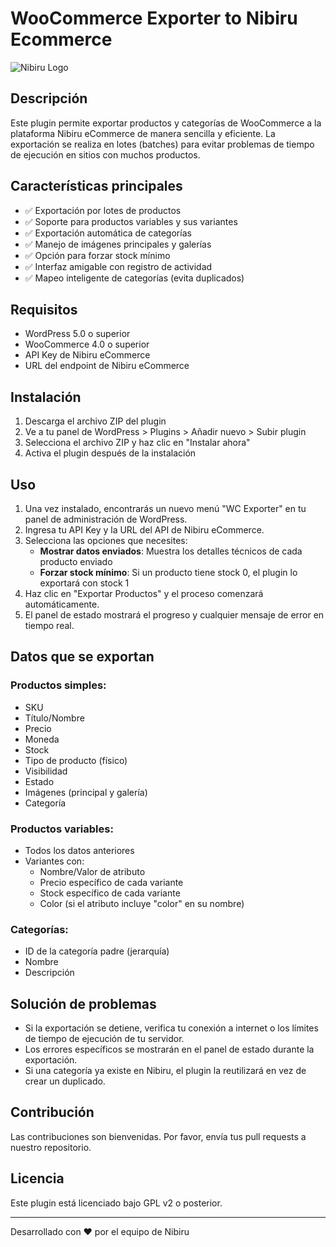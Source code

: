 # WooCommerce Exporter to Nibiru Ecommerce

![Nibiru Logo](https://nibiru.com.uy/img/nibirulogo.svg)

## Descripción

Este plugin permite exportar productos y categorías de WooCommerce a la plataforma Nibiru eCommerce de manera sencilla y eficiente. La exportación se realiza en lotes (batches) para evitar problemas de tiempo de ejecución en sitios con muchos productos.

## Características principales

- ✅ Exportación por lotes de productos
- ✅ Soporte para productos variables y sus variantes
- ✅ Exportación automática de categorías
- ✅ Manejo de imágenes principales y galerías
- ✅ Opción para forzar stock mínimo
- ✅ Interfaz amigable con registro de actividad
- ✅ Mapeo inteligente de categorías (evita duplicados)

## Requisitos

- WordPress 5.0 o superior
- WooCommerce 4.0 o superior
- API Key de Nibiru eCommerce
- URL del endpoint de Nibiru eCommerce

## Instalación

1. Descarga el archivo ZIP del plugin
2. Ve a tu panel de WordPress > Plugins > Añadir nuevo > Subir plugin
3. Selecciona el archivo ZIP y haz clic en "Instalar ahora"
4. Activa el plugin después de la instalación

## Uso

1. Una vez instalado, encontrarás un nuevo menú "WC Exporter" en tu panel de administración de WordPress.
2. Ingresa tu API Key y la URL del API de Nibiru eCommerce.
3. Selecciona las opciones que necesites:
   - **Mostrar datos enviados**: Muestra los detalles técnicos de cada producto enviado
   - **Forzar stock mínimo**: Si un producto tiene stock 0, el plugin lo exportará con stock 1
4. Haz clic en "Exportar Productos" y el proceso comenzará automáticamente.
5. El panel de estado mostrará el progreso y cualquier mensaje de error en tiempo real.

## Datos que se exportan

### Productos simples:
- SKU
- Título/Nombre
- Precio
- Moneda
- Stock
- Tipo de producto (físico)
- Visibilidad
- Estado
- Imágenes (principal y galería)
- Categoría

### Productos variables:
- Todos los datos anteriores
- Variantes con:
  - Nombre/Valor de atributo
  - Precio específico de cada variante
  - Stock específico de cada variante
  - Color (si el atributo incluye "color" en su nombre)

### Categorías:
- ID de la categoría padre (jerarquía)
- Nombre
- Descripción

## Solución de problemas

- Si la exportación se detiene, verifica tu conexión a internet o los límites de tiempo de ejecución de tu servidor.
- Los errores específicos se mostrarán en el panel de estado durante la exportación.
- Si una categoría ya existe en Nibiru, el plugin la reutilizará en vez de crear un duplicado.

## Contribución

Las contribuciones son bienvenidas. Por favor, envía tus pull requests a nuestro repositorio.

## Licencia

Este plugin está licenciado bajo GPL v2 o posterior.

---

Desarrollado con ❤️ por el equipo de Nibiru
